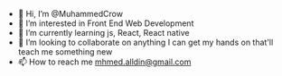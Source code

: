 - 👋 Hi, I’m @MuhammedCrow
- 👀 I’m interested in Front End Web Development
- 🌱 I’m currently learning js, React, React native
- 💞️ I’m looking to collaborate on anything I can get my hands on that'll teach me something new
- 📫 How to reach me mhmed.alldin@gmail.com

<!---
MuhammedCrow/MuhammedCrow is a ✨ special ✨ repository because its `README.md` (this file) appears on your GitHub profile.
You can click the Preview link to take a look at your changes.
--->
